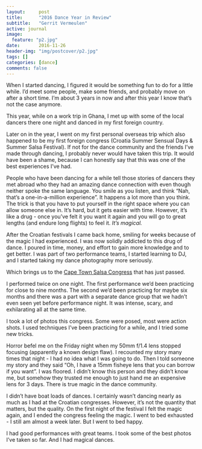 ```yaml
---
layout:     post
title:      "2016 Dance Year in Review"
subtitle:   "Gerrit Vermeulen"
active: journal
image:
  feature: "p2.jpg"
date:       2016-11-26
header-img: "img/postcover/p2.jpg"
tags: []
categories: [dance]
comments: false
---
```


When I started dancing, I figured it would be something fun to do for a little while. I’d meet some people, make some friends, and probably move on after a short time. I’m about 3 years in now and after this year I know that’s not the case anymore.


This year, while on a work trip in Ghana, I met up with some of the local dancers there one night and danced in my first foreign country.


Later on in the year, I went on my first personal overseas trip which also happened to be my first foreign congress (Croatia Summer Sensual Days & Summer Salsa Festival). If not for the dance community and the friends I’ve made through dancing, I probably never would have taken this trip. It would have been a shame, because I can honestly say that this was one of the best experiences I’ve had.


People who have been dancing for a while tell those stories of dancers they met abroad who they had an amazing dance connection with even though neither spoke the same language. You smile as you listen, and think “Nah, that’s a one-in-a-million experience”. It happens a lot more than you think. The trick is that you have to put yourself in the right space where you can allow someone else in. It’s hard, but it gets easier with time. However, it’s like a drug - once you’ve felt it you want it again and you will go to great lengths (and endure long flights) to feel it. *It’s magical.*


After the Croatian festivals I came back home, smiling for weeks because of the magic I had experienced. I was now solidly addicted to this drug of dance. I poured in time, money, and effort to gain more knowledge and to get better. I was part of two performance teams, I started learning to DJ, and I started taking my dance photography more seriously.


Which brings us to the [Cape Town Salsa Congress](/gallery/mzansi-ctsf-2016/) that has just passed.


I performed twice on one night. The first performance we’d been practicing for close to nine months. The second we’d been practicing for maybe six months and there was a part with a separate dance group that we hadn’t even seen yet before performance night. It was intense, scary, and exhilarating all at the same time.


I took a lot of photos this congress. Some were posed, most were action shots. I used techniques I’ve been practicing for a while, and I tried some new tricks.


Horror befel me on the Friday night when my 50mm f/1.4 lens stopped focusing (apparently a known design flaw). I recounted my story many times that night - I had no idea what I was going to do. Then I told someone my story and they said “Oh, I have a 15mm fisheye lens that you can borrow if you want”. I was floored. I didn’t know this person and they didn’t know me, but somehow they trusted me enough to just hand me an expensive lens for 3 days. There is true magic in the dance community.


I didn’t have boat loads of dances. I certainly wasn’t dancing nearly as much as I had at the Croatian congresses. However, it’s not the quantity that matters, but the quality. On the first night of the festival I felt the magic again, and I ended the congress feeling the magic. I went to bed exhausted - I still am almost a week later. But I went to bed happy.


I had good performances with great teams. I took some of the best photos I’ve taken so far. And I had magical dances.
